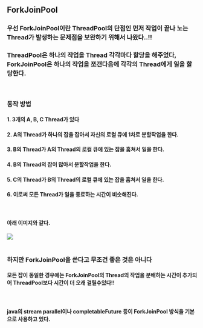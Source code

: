 ## ForkJoinPool
### 우선 ForkJoinPool이란 ThreadPool의 단점인 먼저 작업이 끝나 노는 Thread가 발생하는 문제점을 보완하기 위해서 나왔다..!!
### ThreadPool은 하나의 작업을 Thread 각각마다 할당을 해주었다, ForkJoinPool은 하나의 작업을 쪼갠다음에 각각의 Thread에게 일을 할당한다.
<br>

### 동작 방법
#### 1. 3개의 A, B, C Thread가 있다
#### 2. A의 Thread가 하나의 잡을 잡아서 자신의 로컬 큐에 1차로 분할작업을 한다.
#### 3. B의 Thread가 A의 Thread의 로컬 큐에 있는 잡을 훔쳐서 일을 한다.
#### 4. B의 Thread의 잡이 많아서 분할작업을 한다.
#### 5. C의 Thread가 B의 Thread의 로컬 큐에 있는 잡을 훔쳐서 일을 한다.
#### 6. 이로써 모든 Thread가 일을 종료하는 시간이 비슷해진다.
<br>

#### 아래 이미지와 같다.
<img src="https://user-images.githubusercontent.com/42057185/167151293-499fc64b-f01d-4402-bb9a-9fb631df067b.png"/>
<br><br>


### 하지만 ForkJoinPool을 쓴다고 무조건 좋은 것은 아니다
#### 모든 잡이 동일한 경우에는 ForkJoinPool의 Thread의 작업을 분배하는 시간이 추가되어 ThreadPool보다 시간이 더 오래 걸릴수있다!!
<br>

#### java의 stream parallel이나 completableFuture 등이 ForkJoinPool 방식을 기본으로 사용하고 있다.
